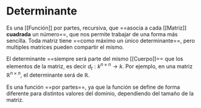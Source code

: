 # Determinante

Es una [[Función]] por partes, recursiva, que ==asocia a cada [[Matriz]] **cuadrada** un número==, que nos permite trabajar de una forma más sencilla. Toda matriz tiene ==como máximo un único determinante==, pero multiples matrices pueden compartir el mismo.

El determinante ==siempre será parte del mismo [[Cuerpo]]== que los elementos de la matriz, es decir $d_t: k^{n \times n} \rightarrow k$. Por ejemplo, en una matriz $\mathbb{R}^{n \times n}$, el determinante será de $\mathbb{R}$.

Es una función ==por partes==, ya que la función se define de forma diferente para distintos valores del dominio, dependiendo del tamaño de la matriz.
